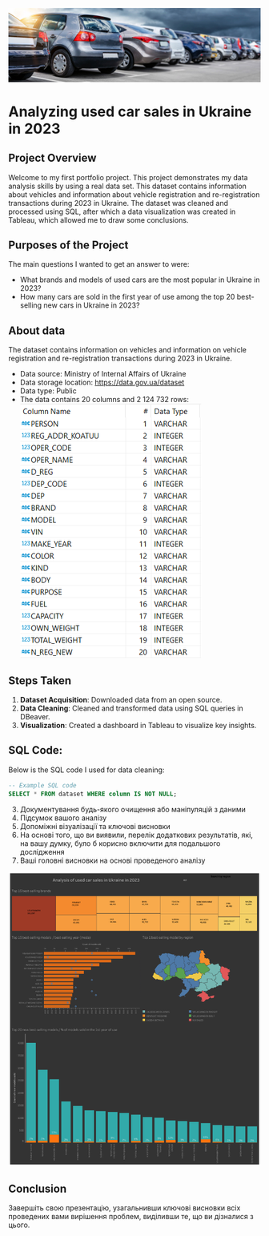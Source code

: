 ![Alt text](https://github.com/igor-cp3/data-analytics-portfolio/blob/main/Analysis%20of%20used%20car%20sales%20in%20Ukraine%202023/Cars_image.jpg)


# Analyzing used car sales in Ukraine in 2023


## Project Overview
Welcome to my first portfolio project. This project demonstrates my data analysis skills by using a real data set. This dataset contains information about vehicles and information about vehicle registration and re-registration transactions during 2023 in Ukraine. The dataset was cleaned and processed using SQL, after which a data visualization was created in Tableau, which allowed me to draw some conclusions.

## Purposes of the Project
The main questions I wanted to get an answer to were:
- What brands and models of used cars are the most popular in Ukraine in 2023?
- How many cars are sold in the first year of use among the top 20 best-selling new cars in Ukraine in 2023?

## About data
The dataset contains information on vehicles and information on vehicle registration and re-registration transactions during 2023 in Ukraine. 
- Data source: Ministry of Internal Affairs of Ukraine 
- Data storage location: https://data.gov.ua/dataset
- Data type: Public 
- The data contains 20 columns and 2 124 732 rows:
![Alt text](https://github.com/igor-cp3/data-analytics-portfolio/blob/main/Analysis%20of%20used%20car%20sales%20in%20Ukraine%202023/Data_scheme.png)
  
## Steps Taken
1. **Dataset Acquisition**: Downloaded data from an open source.
2. **Data Cleaning**: Cleaned and transformed data using SQL queries in DBeaver.
3. **Visualization**: Created a dashboard in Tableau to visualize key insights.


## SQL Code:
Below is the SQL code I used for data cleaning:

```sql
-- Example SQL code
SELECT * FROM dataset WHERE column IS NOT NULL;
```


3. Документування будь-якого очищення або маніпуляцій з даними
4. Підсумок вашого аналізу
5. Допоміжні візуалізації та ключові висновки
6. На основі того, що ви виявили, перелік додаткових результатів, які, на вашу думку, було б корисно включити для подальшого дослідження
7. Ваші головні висновки на основі проведеного аналізу

![Alt text](https://github.com/igor-cp3/data-analytics-portfolio/blob/main/Analysis%20of%20used%20car%20sales%20in%20Ukraine%202023/Dashboard%20resize.png)

## Conclusion
 Завершіть свою презентацію, узагальнивши ключові висновки всіх проведених вами вирішення проблем, виділивши те, що ви дізналися з цього.




